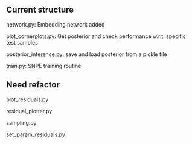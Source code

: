 ## Current structure
network.py: Embedding network added

plot_cornerplots.py: Get posterior and check performance w.r.t. specific test samples

posterior_inference.py: save and load posterior from a pickle file

train.py: SNPE training routine

## Need refactor
plot_residuals.py

residual_plotter.py

sampling.py

set_param_residuals.py